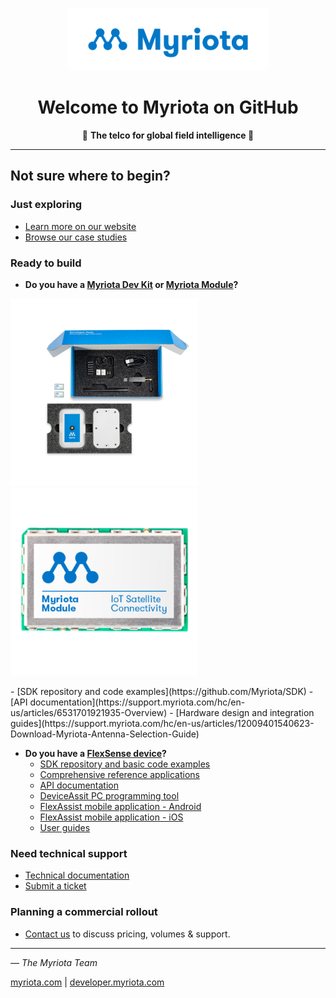 <p align="center">
<img src="../MYR_575_Master_Logo.png" alt="Myriota" height=100>
<h1 align="center">Welcome to Myriota on GitHub</h3>
<p align="center">
🚀 <b>The telco for global field intelligence </b>🚀</p>
</p>

---

## Not sure where to begin?

### **Just exploring**
- [Learn more on our website](https://myriota.com/)
- [Browse our case studies](https://myriota.com/category/case-studies/)

### **Ready to build** 
- **Do you have a [Myriota Dev Kit](https://myriota.com/myriota-dev-kit/) or [Myriota Module](https://myriota.com/myriota-module/)?**
<p float="left">
  <img src="../Myriota Dev Kit.png" height="300" />
  <img src="../Myriota-Module-400x400.png" height="300" /> 
</p>
  - [SDK repository and code examples](https://github.com/Myriota/SDK)
  - [API documentation](https://support.myriota.com/hc/en-us/articles/6531701921935-Overview)
  - [Hardware design and integration guides](https://support.myriota.com/hc/en-us/articles/12009401540623-Download-Myriota-Antenna-Selection-Guide)

- **Do you have a [FlexSense device](https://myriota.com/flexsense/)?**
  - [SDK repository and basic code examples](https://github.com/Myriota/Flex-SDK)
  - [Comprehensive reference applications](https://github.com/Myriota/Flex-Reference-Applications)
  - [API documentation](https://flex-docs.myriota.com/)
  - [DeviceAssit PC programming tool](https://support.myriota.com/hc/en-us/articles/10082630852495-DeviceAssist-App)
  - [FlexAssist mobile application - Android](https://play.google.com/store/apps/details?id=com.myriota.binzel&pcampaignid=web_share)
  - [FlexAssist mobile application - iOS](https://apps.apple.com/us/app/flexassist/id6474694371)
  - [User guides](https://support.myriota.com/hc/en-us/articles/9910489338639-User-Guides)

### **Need technical support**
- [Technical documentation](https://support.myriota.com/hc/en-us?kb)
- [Submit a ticket](https://support.myriota.com/hc/en-us/requests/new)

### **Planning a commercial rollout**
- [Contact us](https://myriota.com/contact-us/) to discuss pricing, volumes & support.

---
_— The Myriota Team_

[myriota.com](https://myriota.com/) | [developer.myriota.com](https://developer.myriota.com/)
